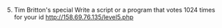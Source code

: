 5. Tim Britton's special
Write a script or a program that votes 1024 times for your id http://158.69.76.135/level5.php

